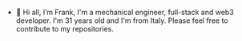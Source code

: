 - 👋 Hi all, I’m Frank, I'm a mechanical engineer, full-stack and web3 developer. I'm 31 years old and I'm from Italy. Please feel free to contribute to my repositories.
